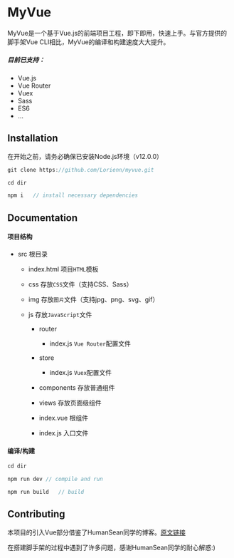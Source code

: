 # MyVue

MyVue是一个基于Vue.js的前端项目工程，即下即用，快速上手。与官方提供的脚手架Vue CLI相比，MyVue的编译和构建速度大大提升。

##### 目前已支持：

- Vue.js
- Vue Router
- Vuex
- Sass
- ES6
- ...



## Installation

在开始之前，请务必确保已安装Node.js环境（v12.0.0）

```javascript
git clone https://github.com/Lorienn/myvue.git

cd dir

npm i	// install necessary dependencies
```



## Documentation

#### 项目结构

- src	根目录

  - index.html	项目`HTML`模板

  - css	存放`CSS`文件（支持CSS、Sass）

  - img	存放`图片`文件（支持jpg、png、svg、gif）

  - js	存放`JavaScript`文件
  
    - router
    
      - index.js	`Vue Router`配置文件
      
    - store
    
      - index.js	`Vuex`配置文件
      
    - components	存放普通组件
    
	- views	存放页面级组件
	
	- index.vue	根组件
	
	- index.js	入口文件


#### 编译/构建

```javascript
cd dir

npm run dev	// compile and run

npm run build	// build
```



## Contributing

本项目的引入Vue部分借鉴了HumanSean同学的博客。[原文链接](http://seanboy.club/docs/webpack-feast/#/guide/detail/%E5%BC%95%E5%85%A5Vue)

在搭建脚手架的过程中遇到了许多问题，感谢HumanSean同学的耐心解惑:)

